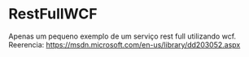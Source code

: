 # RestFullWCF
Apenas um pequeno exemplo de um serviço rest full utilizando wcf.
      Reerencia:
      https://msdn.microsoft.com/en-us/library/dd203052.aspx
